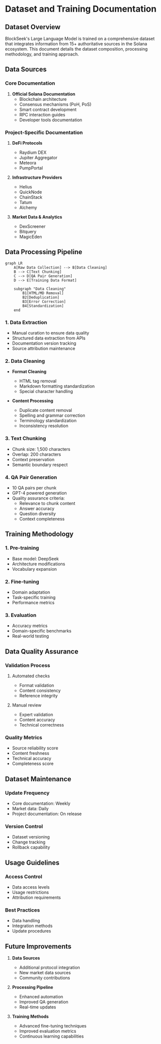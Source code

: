 # Dataset and Training Documentation

## Dataset Overview

BlockSeek's Large Language Model is trained on a comprehensive dataset that integrates information from 15+ authoritative sources in the Solana ecosystem. This document details the dataset composition, processing methodology, and training approach.

## Data Sources

### Core Documentation
1. **Official Solana Documentation**
   - Blockchain architecture
   - Consensus mechanisms (PoH, PoS)
   - Smart contract development
   - RPC interaction guides
   - Developer tools documentation

### Project-Specific Documentation
1. **DeFi Protocols**
   - Raydium DEX
   - Jupiter Aggregator
   - Meteora
   - PumpPortal

2. **Infrastructure Providers**
   - Helius
   - QuickNode
   - ChainStack
   - Tatum
   - Alchemy

3. **Market Data & Analytics**
   - DexScreener
   - Bitquery
   - MagicEden

## Data Processing Pipeline

```mermaid
graph LR
    A[Raw Data Collection] --> B[Data Cleaning]
    B --> C[Text Chunking]
    C --> D[QA Pair Generation]
    D --> E[Training Data Format]
    
    subgraph "Data Cleaning"
        B1[HTML/MD Removal]
        B2[Deduplication]
        B3[Error Correction]
        B4[Standardization]
    end
```

### 1. Data Extraction
- Manual curation to ensure data quality
- Structured data extraction from APIs
- Documentation version tracking
- Source attribution maintenance

### 2. Data Cleaning
- **Format Cleaning**
  - HTML tag removal
  - Markdown formatting standardization
  - Special character handling
  
- **Content Processing**
  - Duplicate content removal
  - Spelling and grammar correction
  - Terminology standardization
  - Inconsistency resolution

### 3. Text Chunking
- Chunk size: 1,500 characters
- Overlap: 200 characters
- Context preservation
- Semantic boundary respect

### 4. QA Pair Generation
- 10 QA pairs per chunk
- GPT-4 powered generation
- Quality assurance criteria:
  - Relevance to chunk content
  - Answer accuracy
  - Question diversity
  - Context completeness

## Training Methodology

### 1. Pre-training
- Base model: DeepSeek
- Architecture modifications
- Vocabulary expansion

### 2. Fine-tuning
- Domain adaptation
- Task-specific training
- Performance metrics

### 3. Evaluation
- Accuracy metrics
- Domain-specific benchmarks
- Real-world testing

## Data Quality Assurance

### Validation Process
1. Automated checks
   - Format validation
   - Content consistency
   - Reference integrity

2. Manual review
   - Expert validation
   - Content accuracy
   - Technical correctness

### Quality Metrics
- Source reliability score
- Content freshness
- Technical accuracy
- Completeness score

## Dataset Maintenance

### Update Frequency
- Core documentation: Weekly
- Market data: Daily
- Project documentation: On release

### Version Control
- Dataset versioning
- Change tracking
- Rollback capability

## Usage Guidelines

### Access Control
- Data access levels
- Usage restrictions
- Attribution requirements

### Best Practices
- Data handling
- Integration methods
- Update procedures

## Future Improvements

1. **Data Sources**
   - Additional protocol integration
   - New market data sources
   - Community contributions

2. **Processing Pipeline**
   - Enhanced automation
   - Improved QA generation
   - Real-time updates

3. **Training Methods**
   - Advanced fine-tuning techniques
   - Improved evaluation metrics
   - Continuous learning capabilities 